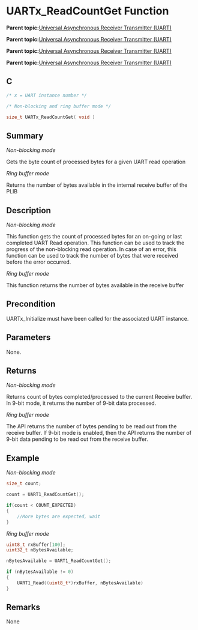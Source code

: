 # UARTx\_ReadCountGet Function

**Parent topic:**[Universal Asynchronous Receiver Transmitter \(UART\)](GUID-3C0B743B-4792-4E9A-AD13-6E911B56B2D0.md)

**Parent topic:**[Universal Asynchronous Receiver Transmitter \(UART\)](GUID-E963A84D-73EE-4E3C-A248-B4FA24F54183.md)

**Parent topic:**[Universal Asynchronous Receiver Transmitter \(UART\)](GUID-12BEB185-3D34-4589-A74C-34A758C5DAB7.md)

**Parent topic:**[Universal Asynchronous Receiver Transmitter \(UART\)](GUID-AA31911E-0C81-4A7D-A72F-20D9976E9E6E.md)

## C

```c
/* x = UART instance number */

/* Non-blocking and ring buffer mode */

size_t UARTx_ReadCountGet( void )
```

## Summary

*Non-blocking mode*

Gets the byte count of processed bytes for a given UART read operation

*Ring buffer mode*

Returns the number of bytes available in the internal receive buffer of the PLIB

## Description

*Non-blocking mode*

This function gets the count of processed bytes for an on-going or last completed UART Read operation. This function can be used to track the progress of the non-blocking read operation. In case of an error, this function can be used to track the number of bytes that were received before the error occurred.

*Ring buffer mode*

This function returns the number of bytes available in the receive buffer

## Precondition

UARTx\_Initialize must have been called for the associated UART instance.

## Parameters

None.

## Returns

*Non-blocking mode*

Returns count of bytes completed/processed to the current Receive buffer. In 9-bit mode, it returns the number of 9-bit data processed.

*Ring buffer mode*

The API returns the number of bytes pending to be read out from the receive buffer. If 9-bit mode is enabled, then the API returns the number of 9-bit data pending to be read out from the receive buffer.

## Example

*Non-blocking mode*

```c
size_t count;

count = UART1_ReadCountGet();

if(count < COUNT_EXPECTED)
{
    //More bytes are expected, wait
}

```

*Ring buffer mode*

```c
uint8_t rxBuffer[100];
uint32_t nBytesAvailable;

nBytesAvailable = UART1_ReadCountGet();

if (nBytesAvailable != 0)
{
    UART1_Read((uint8_t*)rxBuffer, nBytesAvailable)
}
```

## Remarks

None


